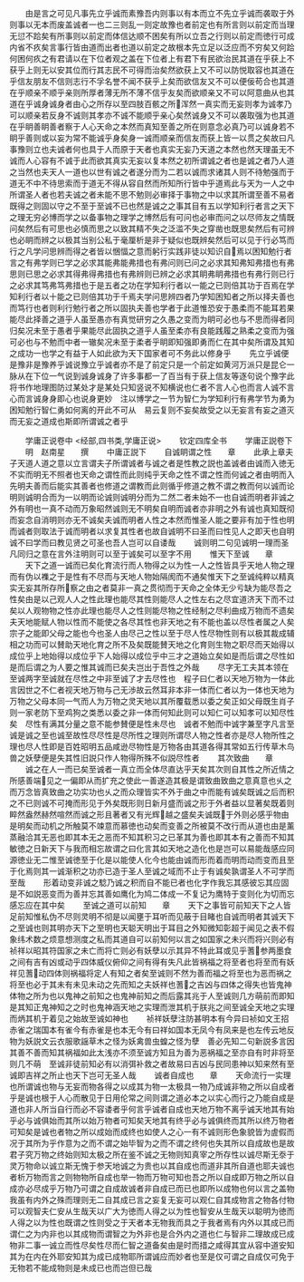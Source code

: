 <!-- { "loadSidebar": true } -->
　　由是言之可见凡事先立乎诚而素豫吾内则事以有本而立不先立乎诚而袭取于外则事以无本而废盖诚者一也二三则乱一则定故豫也者前定也有所言则以前定而当理无愆不跲矣有所事则以前定而体信达顺不困矣有所以立吾之行则以前定而徳行可成内省不疚矣言事行皆由道而出者也道以前定之故根本先立足以泛应而不穷矣又何跲何困何疚之有君请以在下位者观之盖在下位者上有君下有民欲治民其道在乎获上不获乎上则无以安其位而行其志民不可得而治矣然欲获上又不可以防悦取容也其道在乎信友朋友不信则志行不孚名誉不闻不获乎上矣而欲信友又不可以便佞苟合也其道在乎顺亲不顺乎亲则所厚者薄无所不薄不信乎友矣而欲顺亲又不可以阿意曲从也其道在乎诚身诚身者由心之所存以至四肢百骸之所浑然一真实而无妄则孝为诚孝乃可以顺亲若反身不诚则其孝亦不诚不能顺乎亲心矣然诚身又不可以袭取强为也其道在乎眀善眀善者察于人心天命之本然而真知至善之所在则意念必真乃可以诚身若不眀乎善则或以妄为常不能诚乎身矣身一诚而顺亲而信友而获上皆一以贯之矣故曰凡事豫则立也夫诚者何也具于人而原于天者也真实无妄乃天道之本然也然天理虽无不诚而人心容有不诚于此而欲其真实无妄以复本然之初所谓诚之者也是诚之者乃人道之当然也夫天人一道也以世有诚之者遂分而为二若以诚而求诸其人则不待勉强而于道无不中不待思索而于道无不得从容自然而所知所行皆中乎道焉此与天为一人之中所谓圣人者也若夫诚之者未能不思不勉则必审择于事物之中以求其所谓至善不易者既得之则固以守之不至于至诚不已也然是诚之之事其目有五以学知利行者言之天下之理无穷必博而学之以备事物之理学之博然后有可问也必审而问之以尽师友之情既问矣然后有可思也必慎而思之以致其精不失之泛滥不失之穿凿也既思矣然后有可辨也必眀而辨之以极其当别公私于毫厘析是非于疑似也既辨矣然后可以见于行必笃而行之凡学问思辨而得之者皆以悃愊之意而躬行实践非徒以知识自焉以困知勉行者言之有弗学则已学之必求其能弗能弗措也有弗问则已问之必求其知弗知弗措也有弗思则已思之必求其得弗得弗措也有弗辨则已辨之必求其眀弗眀弗措也有弗行则已行之必求其笃弗笃弗措也于是五者之功在学知利行者以一能之已则倍其功于百焉在学知利行者以十能之已则倍其功于千焉夫学问思辨四者乃学知困知者之所以择夫善也而笃行也者则利行勉行者之所以固执夫善也学者于此道惟恐安于愚柔而不能耳若果能尽此择善之道乎人虽至愚亦有真觉研穷之久愚之变而为眀可必也与不思而得者同归矣况未至于愚者乎果能尽此固执之道乎人虽至柔亦有良能践履之熟柔之变而为强可必也与不勉而中者一辙矣况未至于柔者乎眀即知强即勇而仁在其中矣所谓及其知之成功一也学之有益于人如此欲为天下国家者可不务此以修身乎
　　先立乎诚便是豫非是豫养乎诚说豫立乎诚者亦不是了前定只是一个前定如黄河万派只是昆仑一脉从在下位一气说到诚身诚身了许多事都一了百当有于获上信友等逐句说个豫字此将书作地理图防过某处才是某处只知竖说不知横说也仁者不言人心也而言人诚不言心而言诚身身即心也说身更妙　注以博学之一节为智仁为学知利行有弗学节为勇为困知勉行智仁勇如何离的开此不可从　易云复则不妄矣故受之以无妄言有妄之道灭而无妄之道成也斯即所谓诚之者乎













　　学庸正说卷中
<经部,四书类,学庸正说>
　　钦定四库全书
　　学庸正説卷下
　　明　赵南星　　撰
　　中庸正説下
　　自诚眀谓之性　　章
　　此承上章夫子天道人道之意以立言谓夫子所谓诚者与诚之者是性教之説也盖诚者由诚而入徳无不实而明无不照者也天命之谓性而此则纯乎天命之性不谓之性而何诚之者由明而入先明夫善而后能实其善者也修道之谓教而此则循乎修道之教不谓之教而何以诚而论明则诚明合而为一以明而论诚则诚明分而为二然二者未始不一也自诚而明者非诚之外有明也一真不动而万象昭然诚则无不明矣自明而诚者亦非明之外有诚也真知既彻而妄念自消明则亦无不诚矣夫诚而明者人性之本然而惟圣人能之要非有加于性也明而诚者则取法于诚而明者以求复其性者也故自诚明不曰圣而曰性见人之即天也自明诚不曰学而曰教见贤之可圣也吾人岂可以自诿哉
　　诚则明二句见诚明一理而圣凡同归之意在言外注明则可以至于诚矣可以至字不用
　　惟天下至诚　　章
　　天下之道一诚而已矣化育流行而人物得之以为性一人之性皆具乎天地人物之理而有伪以襍之于是性有不尽而与天地人物始隔阂而不通矣惟天下之至诚纯粹以精真实无妄其所存所察之由之者莫非一真之贯彻而于天命之全体无少亏缺为能尽吾之性矣由是以己观人人之性此理也能尽其性则能尽人之性左右之尽宜道济天下而不过矣以人观物物之性亦此理也能尽人之性则能尽物之性经制之尽利曲成万物而不遗矣夫天地能赋人物以性而不能使之各尽其性也非天地之有不能也盖以尽性者属之人矣宗子之能即父母之能也今也圣人由尽己之性以至于尽人性尽物性则有以极其裁成辅相之功而可以賛助天地化育之所不及矣既能賛天地之化育则生物之职尽而天始得以成位乎上地始得以成位乎下人始得以成位乎中三才之道始立矣如是而后谓之尽性如是而后谓之为人要之惟其诚而已矣夫岂出于吾性之外哉
　　尽字无工夫其本领在至诚两字至诚就在尽性之中非至诚了才去尽性也　程子曰仁者以天地万物为一体此言因世之不仁者视天地万物与己无渉故云然耳非本非一体而仁者以为一体也天地为万物之父母本同一气而人为万物之灵天地以其所覆载悉以委之矣正如父母既生肖子则一家老防下至鸡狗之类悉以委之非一体而何知此则可以知仁可以知孝可以知尽性矣　尽性有满其分量之意不能参賛便是性未尽也　诚者不勉而中诚字兼至字凡言至诚是诚之至也诚至故性尽尽性是尽所性之理则所谓尽人物之性者亦是尽人物所性之理也尽人性即是百姓昭明五品咸逊尽物性是万物各由其道各得其常如五行传草木鸟兽之妖孽便是失其性旧説只作人物得所殊不似説尽性者
　　其次致曲　　章
　　诚之在人一而已矣至诚者一真立而全体尽直达乎天矣其次则自其性之所近情之所感善端见之一偏即从而扩充之使此一善遂造其极是谓致曲致曲之意真意也乆之而万念皆真致曲之功实功也乆之而众理皆实不外于曲之中而能有诚矣既诚之后而积之不已则诚不可掩而形见于外矣既形则日新月盛而诚之形于外者益以显著矣既着则睟然盎然赫然喧然而诚之形且著者又有光辉越之盛矣夫诚既于外则必感乎物由是明矣而动机之所触莫不竦意而慕徳也动矣而变善之所被莫不改行而从道也由是薰蒸融洽其无恶也即其本无之恶而不知其积习之已革其为善也即其本有之善而不知其敏徳之日新天下与我而相忘故谓之曰化言其如天地之造化也是岂可以易能哉感应同源徳业无二惟至诚徳至于化是以能使人化今也能由诚而形而着而明而动而变而且至于化焉则其一诚渐积之功亦已造于圣人至诚之域而不止于有诚矣孰谓圣人不可学而至哉
　　形着动变非诚之騐乃诚之积而自不能已者也化字作我忘其感彼忘其应固是不如説恶变而为善并忘其善如鹰化为鸠二体成一不复记为鹰特于变则化为切而忘感忘应在其中矣
　　至诚之道可以前知　　章
　　天下之事皆可前知天下之人皆足前知惟私伪不尽则灵明不彻是以闻壅于耳听而见蔽于目睹也自诚而明者其诚天下之至诚也则其明亦天下之至明也天聪天明出于耳目之外知微知彰超于闻见之表不假象纬术数之烦意想测度之私而其道自可以前知何以言之如国家之未兴而将兴则必有祯祥以昭其符国家之未亡而将亡则必有妖孽以示其异不特此耳或见乎蓍参两墨食之间有吉有凶或动乎四体威仪俯仰之间有得有失凡此皆祸福之将至者也将至而有妖祥见蓍动四体则祸福将定人有知之者矣至诚则不然为善而福之将至也为恶而祸之将至也必于其未有未见未动之先而知之夫妖祥也蓍之吉凶与四体之得失也皆鬼神体物之所为也以鬼神之前知之也鬼神前知之而后露其兆于人至诚则几方萌前而即知是其知正鬼神知之之时也鬼神涵天地之实理而泄其机于朕兆之间至诚全天地之实理而炳其机于着见之始故至诚如神也
　　祯祥妖孽注防甚明本有今异曰祯如文王招赤雀之瑞国本有雀今有赤雀是也本无今有曰祥如国本无凤今有凤来是也左传云地反物为妖説文云衣服歌謡草木之怪为妖禽兽虫蝗之怪为孽　善必先知二句新説多言因其善不善而知其祸福如此太浅亦不须至诚方知且为善为恶祸福之至亦自有时非将至则几不萌　至诚非徒前知必有以消弭补救之者故易曰吉凶与民同患神以知来然有至诚即吉祥之所止也天下岂可无圣人哉
　　诚者自成也　　章
　　天命流行一实理也所谓诚也物与无妄而物各得之以成其为物一太极具一物乃成诚非物之所以自成者乎是诚也根于人心而散见于日用伦常之间则谓之道必本之以实心而行之乃能自成是道也非人所当自行而必不容诿者乎何言乎诚者自成也天地万物不离乎诚天地其有始乎必与诚俱始而其所以始万物者可知矣天地其有终乎必与诚俱终而其所以终万物者可知矣是诚也者物之所以成始而成终也如使人之心一有不诚则形色象貌皆为虗假而况于其所为乎作意为之而不谓之始毕智为之而不谓之终何也失其所以自成故也是故君子究万物之终始则知太极之所在鉴不诚之无物则知真宰之所存性以诚尽斯无沗于灵万物命以诚立斯无愧于参天地诚之为贵也以其自成也而道非其所自道也耶夫诚也者析万物而言之则物物所自成也举一物而万物可知也吾之所以自成即万物之所以自成亦必尽成乎万物乃可谓之自成故诚者非自成已而已也即所以成物也何以言之盖物我虽有内外之殊而理则无二自其成已言之妄复无妄可以观仁自其成物言之物各付物可以观智夫仁安从生哉天以广大为徳而人得之以为性也智安从生哉天以聪明为徳而人得之以为性也既谓之性则受之于天者本无物我而具之于我者焉有内外以其成已而谓仁之为内非也以其成物而谓智之为外非也是合外内之道也仁与智非二理故成已成物非二事一诚立而性尽矣性尽而仁智之道备矣由是时而措之咸得其宜从容中道安知其为在内在外耶安知其为成已成物耶所谓诚应而妙者也至是仅可谓之自成仅可免于无物若不能成物则是未成已也而岂但已哉
